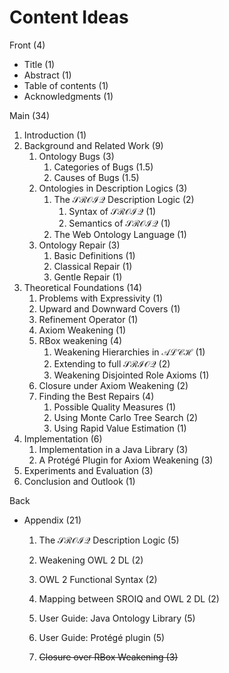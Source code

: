 # Content Ideas

Front (4)

- Title (1)
- Abstract (1)
- Table of contents (1)
- Acknowledgments (1)

Main (34)

1. Introduction (1)
2. Background and Related Work (9)
    1. Ontology Bugs (3)
        1. Categories of Bugs (1.5)
        2. Causes of Bugs (1.5)
    2. Ontologies in Description Logics (3)
        1. The $\mathcal{SROIQ}$ Description Logic (2)
            1. Syntax of $\mathcal{SROIQ}$ (1)
            2. Semantics of $\mathcal{SROIQ}$ (1)
        2. The Web Ontology Language (1)
    3. Ontology Repair (3)
        1. Basic Definitions (1)
        2. Classical Repair (1)
        3. Gentle Repair (1)
3. Theoretical Foundations (14)
    1. Problems with Expressivity (1)
    2. Upward and Downward Covers (1)
    3. Refinement Operator (1)
    4. Axiom Weakening (1)
    5. RBox weakening (4)
        1. Weakening Hierarchies in $\mathcal{ALCH}$ (1)
        2. Extending to full $\mathcal{SRIOQ}$ (2)
        3. Weakening Disjointed Role Axioms (1)
    6. Closure under Axiom Weakening (2)
    7. Finding the Best Repairs (4)
        1. Possible Quality Measures (1)
        2. Using Monte Carlo Tree Search (2)
        3. Using Rapid Value Estimation (1)
4. Implementation (6)
    1. Implementation in a Java Library (3)
    2. A Protégé Plugin for Axiom Weakening (3)
5. Experiments and Evaluation (3)
6. Conclusion and Outlook (1)

Back

- Appendix (21)
    1. The $\mathcal{SROIQ}$ Description Logic (5)
    2. Weakening OWL 2 DL (2)
    3. OWL 2 Functional Syntax (2)
    4. Mapping between SROIQ and OWL 2 DL (2)
    5. User Guide: Java Ontology Library (5)
    6. User Guide: Protégé plugin (5)
    
    1. ~~Closure over RBox Weakening (3)~~
